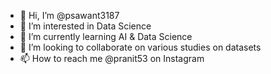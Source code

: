 - 👋 Hi, I’m @psawant3187
- 👀 I’m interested in Data Science
- 🌱 I’m currently learning AI & Data Science
- 💞️ I’m looking to collaborate on various studies on datasets
- 📫 How to reach me @pranit53 on Instagram

<!---
psawant3187/psawant3187 is a ✨ special ✨ repository because its `README.md` (this file) appears on your GitHub profile.
You can click the Preview link to take a look at your changes.
--->
